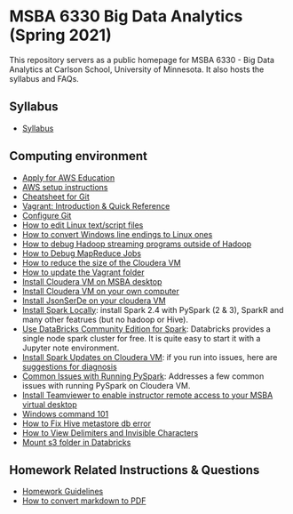 # MSBA 6330 Big Data Analytics (Spring 2021)

This repository servers as a public homepage for MSBA 6330 - Big Data Analytics at Carlson School, University of Minnesota. It also hosts the syllabus and FAQs. 

## Syllabus

- [Syllabus](syllabus.md)

## Computing environment

- [Apply for AWS Education](https://docs.google.com/document/d/1kB2TBG3gpWQLQO8Xyg6iiZVm3CnbB8lHtx97C_pqLdM/edit)
- [AWS setup instructions](https://docs.google.com/document/d/11ops7258BSfQcBevS20-ONISQymn-gyNXCMHBB5aL1k/edit#)
- [Cheatsheet for Git](faqs/cheatsheet_git.md)
- [Vagrant: Introduction & Quick Reference](faqs/vagrant.md)
- [Configure Git](faqs/configGit.md)
- [How to edit Linux text/script files](faqs/edit_linux_file.md)
- [How to convert Windows line endings to Linux ones](faqs/line_endings.md)
- [How to debug Hadoop streaming programs outside of Hadoop](faqs/debug_hadoop_streaming.md)
- [How to Debug MapReduce Jobs](faqs/debug_hadoop.md)
- [How to reduce the size of the Cloudera VM](faqs/rebuild_vm.md)
- [How to update the Vagrant folder](faqs/update_vagrant.md)
- [Install Cloudera VM on MSBA desktop](faqs/installVmCloud.md)
- [Install Cloudera VM on your own computer](faqs/installVM.md)
- [Install JsonSerDe on your cloudera VM](faqs/installJsonSerDe.md)
- [Install Spark Locally](https://github.com/paulovn/ml-vm-notebook): install Spark 2.4 with PySpark (2 & 3), SparkR and many other featrues (but no hadoop or Hive).
- [Use DataBricks Community Edition for Spark](https://databricks.com/try-databricks): Databricks provides a single node spark cluster for free. It is quite easy to start it with a Jupyter note environment. 
- [Install Spark Updates on Cloudera VM](faqs/installSparkUpdates.md): if you run into issues, here are [suggestions for diagnosis](faqs/diagnoseSparkUpdates.md)
- [Common Issues with Running PySpark](faqs/sparkfaq.md): Addresses a few common issues with running PySpark on Cloudera VM.
- [Install Teamviewer to enable instructor remote access to your MSBA virtual desktop](faqs/teamviewer.md)
- [Windows command 101](faqs/windows_cmd.md)
- [How to Fix Hive metastore db error](faqs/hive_debug.md)
- [How to View Delimiters and Invisible Characters](faqs/viewdelimiters.md)
- [Mount s3 folder in Databricks](faqs/mounts3.md)


## Homework Related Instructions & Questions

- [Homework Guidelines](faqs/homework-guidelines.md)
- [How to convert markdown to PDF](faqs/markdown2pdf.md)


